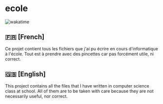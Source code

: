 # ecole

![wakatime](https://wakatime.com/badge/user/635b4c51-3103-41e6-85f8-609ac1cf13e0/project/f6066cd4-20cd-4ebd-9530-26ace82af0c1.svg)

## 🇫🇷 [French]

Ce projet contient tous les fichiers que j'ai pu écrire en cours d'informatique à l'école. Tout est à prendre avec des pincettes car pas forcément utile, ni correct.

## 🇬🇧 [English]

This project contains all the files that I have written in computer science class at school. All of them are to be taken with care because they are not necessarily useful, nor correct.
